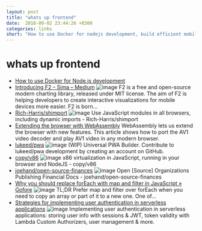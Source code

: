 ```yaml
---
layout: post
title: "whats up frontend"
date:  2018-09-02 23:44:26 +0300
categories: links
short: "How to use Docker for nodejs development, build efficient mobile graphs, learn what authentication strategy to choose, extend your browser with WebAssembly and more. Checkout new PWA builder on the block!"
---
```



# whats up frontend

- [How to use Docker for Node.js development](https://cravencode.com/post/docker/nodejs-local-development/)
- [Introducing F2 – Sima – Medium](https://medium.com/@SimaZwx/https-medium-com-simazwx-introducing-f2-c44fb4e74c2d) ![image](https://cdn-images-1.medium.com/max/1200/1*iYG9n8HPF3Auc_hsJw-X4Q.png) F2 is a free and open-source modern charting library, released under MIT license. The aim of F2 is helping developers to create interactive visualizations for mobile devices more easier. F2 is born…
- [Rich-Harris/shimport](https://github.com/Rich-Harris/shimport) ![image](https://avatars1.githubusercontent.com/u/1162160?s=400&v=4) Use JavaScript modules in all browsers, including dynamic imports - Rich-Harris/shimport
- [Extending the browser with WebAssembly](https://developers.google.com/web/updates/2018/08/wasm-av1) WebAssembly lets us extend the browser with new features. This article shows how to port the AV1 video decoder and play AV1 video in any modern browser.
- [lukeed/pwa](https://github.com/lukeed/pwa) ![image](https://avatars1.githubusercontent.com/u/5855893?s=400&v=4) (WIP) Universal PWA Builder. Contribute to lukeed/pwa development by creating an account on GitHub.
- [copy/v86](https://github.com/copy/v86) ![image](https://avatars2.githubusercontent.com/u/1816456?s=400&v=4) x86 virtualization in JavaScript, running in your browser and NodeJS - copy/v86
- [joehand/open-source-finances](https://github.com/joehand/open-source-finances) ![image](https://avatars2.githubusercontent.com/u/684965?s=400&v=4) Open [Source] Organizations Publishing Financial Docs - joehand/open-source-finances
- [Why you should replace forEach with map and filter in JavaScript » Gofore](https://gofore.com/en/why-you-should-replace-foreach/) ![image](https://gofore.com/wp-content/uploads/gofore_logo_orange-facebook_2.png) TL;DR Prefer map and filter over forEach when you need to copy an array or part of it to a new one. One of...
- [Strategies for implementing user authentication in serverless applications](https://serverless.com/blog/strategies-implementing-user-authentication-serverless-applications/) ![image](https://s3-us-west-2.amazonaws.com/assets.blog.serverless.com/authentication/auth-serverless-thumb.png) Implementing user authentication in serverless applications: storing user info with sessions & JWT, token validity with Lambda Custom Authorizers, user management & more.
